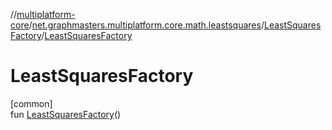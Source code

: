 //[multiplatform-core](../../../index.md)/[net.graphmasters.multiplatform.core.math.leastsquares](../index.md)/[LeastSquaresFactory](index.md)/[LeastSquaresFactory](-least-squares-factory.md)

# LeastSquaresFactory

[common]\
fun [LeastSquaresFactory](-least-squares-factory.md)()
